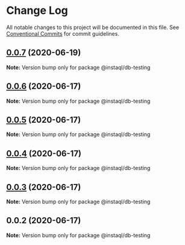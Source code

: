 # Change Log

All notable changes to this project will be documented in this file.
See [Conventional Commits](https://conventionalcommits.org) for commit guidelines.

## [0.0.7](https://github.com/instaql/instaql-db/compare/@instaql/db-testing@0.0.6...@instaql/db-testing@0.0.7) (2020-06-19)

**Note:** Version bump only for package @instaql/db-testing





## [0.0.6](https://github.com/instaql/instaql-db/compare/@instaql/db-testing@0.0.5...@instaql/db-testing@0.0.6) (2020-06-17)

**Note:** Version bump only for package @instaql/db-testing





## [0.0.5](https://github.com/instaql/instaql-db/compare/@instaql/db-testing@0.0.4...@instaql/db-testing@0.0.5) (2020-06-17)

**Note:** Version bump only for package @instaql/db-testing





## [0.0.4](https://github.com/instaql/instaql-db/compare/@instaql/db-testing@0.0.3...@instaql/db-testing@0.0.4) (2020-06-17)

**Note:** Version bump only for package @instaql/db-testing





## [0.0.3](https://github.com/instaql/instaql-db/compare/@instaql/db-testing@0.0.2...@instaql/db-testing@0.0.3) (2020-06-17)

**Note:** Version bump only for package @instaql/db-testing





## 0.0.2 (2020-06-17)

**Note:** Version bump only for package @instaql/db-testing
